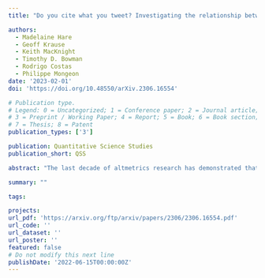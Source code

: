 ```yaml
---
title: "Do you cite what you tweet? Investigating the relationship between tweeting and citing research articles"

authors:
  - Madelaine Hare
  - Geoff Krause
  - Keith MacKnight
  - Timothy D. Bowman
  - Rodrigo Costas
  - Philippe Mongeon
date: '2023-02-01'
doi: 'https://doi.org/10.48550/arXiv.2306.16554'

# Publication type.
# Legend: 0 = Uncategorized; 1 = Conference paper; 2 = Journal article;
# 3 = Preprint / Working Paper; 4 = Report; 5 = Book; 6 = Book section;
# 7 = Thesis; 8 = Patent
publication_types: ['3']

publication: Quantitative Science Studies
publication_short: QSS

abstract: "The last decade of altmetrics research has demonstrated that altmetrics have a low to moderate correlation with citations, depending on the platform and the discipline, among other factors. Most past studies used academic works as their unit of analysis to determine whether the attention they received on Twitter was a good predictor of academic engagement. Our work revisits the relationship between tweets and citations where the tweet itself is the unit of analysis, and the question is to determine if, at the individual level, the act of tweeting an academic work can shed light on the likelihood of the act of citing that same work. We model this relationship by considering the research activity of the tweeter and its relationship to the tweeted work. Results show that tweeters are more likely to cite works affiliated with their same institution, works published in journals in which they also have published, and works in which they hold authorship. It finds that the older the academic age of a tweeter the less likely they are to cite what they tweet, though there is a positive relationship between citations and the number of works they have published and references they have accumulated over time."

summary: ""

tags:

projects:
url_pdf: 'https://arxiv.org/ftp/arxiv/papers/2306/2306.16554.pdf'
url_code: ''
url_dataset: ''
url_poster: ''
featured: false
# Do not modify this next line
publishDate: '2022-06-15T00:00:00Z'
---
```

